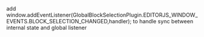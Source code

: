 add window.addEventListener(GlobalBlockSelectionPlugin.EDITORJS_WINDOW_EVENTS.BLOCK_SELECTION_CHANGED,handler);
to handle sync between internal state and global listener

